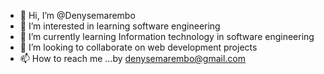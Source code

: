 - 👋 Hi, I’m @Denysemarembo
- 👀 I’m interested in learning software engineering 
- 🌱 I’m currently learning Information technology in software engineering 
- 💞️ I’m looking to collaborate on web development projects
- 📫 How to reach me ...by denysemarembo@gmail.com

<!---
Denysemarembo/Denysemarembo is a ✨ special ✨ repository because its `README.md` (this file) appears on your GitHub profile.
You can click the Preview link to take a look at your changes.
--->
